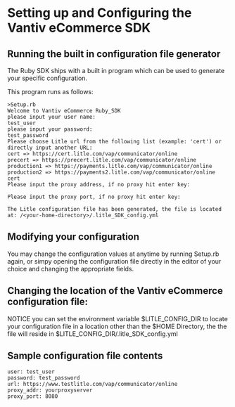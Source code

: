 Setting up and Configuring the Vantiv eCommerce SDK
=========================================

Running the built in configuration file generator
-------------------------------------------------
The Ruby SDK ships with a built in program which can be used to generate your specific configuration.

This program runs as follows:
   
```
>Setup.rb 
Welcome to Vantiv eCommerce Ruby_SDK
please input your user name:
test_user
please input your password:
test_password
Please choose Litle url from the following list (example: 'cert') or directly input another URL:
cert => https://cert.litle.com/vap/communicator/online
precert => https://precert.litle.com/vap/communicator/online
production1 => https://payments.litle.com/vap/communicator/online
production2 => https://payments2.litle.com/vap/communicator/online
cert
Please input the proxy address, if no proxy hit enter key: 

Please input the proxy port, if no proxy hit enter key: 

The Litle configuration file has been generated, the file is located at: /<your-home-directory>/.litle_SDK_config.yml 
```

Modifying your configuration
----------------------------
You may change the configuration values at anytime by running Setup.rb again, or simpy opening the configuration file directly in the editor of your choice and changing the appropriate fields. 

Changing the location of the Vantiv eCommerce configuration file:
------------------------------------------------------
NOTICE you can set the environment variable $LITLE_CONFIG_DIR to locate your configuration file in a location other than the $HOME Directory, the the file will reside in $LITLE_CONFIG_DIR/.litle_SDK_config.yml  

Sample configuration file contents
----------------------------------
```
user: test_user
password: test_password
url: https://www.testlitle.com/vap/communicator/online
proxy_addr: yourproxyserver
proxy_port: 8080
```